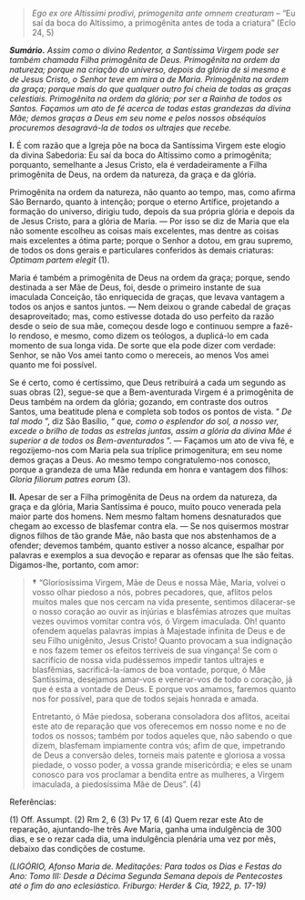 > *Ego ex ore Altissimi prodivi, primogenita ante omnem creaturam* – “Eu saí da boca do Altíssimo, a primogênita antes de toda a criatura” (Eclo 24, 5)

***Sumário.** Assim como o divino Redentor, a Santíssima Virgem pode ser também chamada Filha primogênita de Deus. Primogênita na ordem da natureza; porque na criação do universo, depois da glória de si mesmo e de Jesus Cristo, o Senhor teve em mira a de Maria. Primogênita na ordem da graça; porque mais do que qualquer outro foi cheia de todas as graças celestiais. Primogênita na ordem da glória; por ser a Rainha de todos os Santos. Façamos um ato de fé acerca de todas estas grandezas da divina Mãe; demos graças a Deus em seu nome e pelos nossos obséquios procuremos desagravá-la de todos os ultrajes que recebe.*

**I.** É com razão que a Igreja põe na boca da Santíssima Virgem este elogio da divina Sabedoria: Eu saí da boca do Altíssimo como a primogênita; porquanto, semelhante a Jesus Cristo, ela é verdadeiramente a Filha primogênita de Deus, na ordem da natureza, da graça e da glória.

Primogênita na ordem da natureza, não quanto ao tempo, mas, como afirma São Bernardo, quanto à intenção; porque o eterno Artífice, projetando a formação do universo, dirigiu tudo, depois da sua própria glória e depois da de Jesus Cristo, para a glória de Maria. — Por isso se diz de Maria que ela não somente escolheu as coisas mais excelentes, mas dentre as coisas mais excelentes a ótima parte; porque o Senhor a dotou, em grau supremo, de todos os dons gerais e particulares conferidos às demais criaturas: *Optimam partem elegit* (1).

Maria é também a primogênita de Deus na ordem da graça; porque, sendo destinada a ser Mãe de Deus, foi, desde o primeiro instante de sua imaculada Conceição, tão enriquecida de graças, que levava vantagem a todos os anjos e santos juntos. — Nem deixou o grande cabedal de graças desaproveitado; mas, como estivesse dotada do uso perfeito da razão desde o seio de sua mãe, começou desde logo e continuou sempre a fazê-lo rendoso, e mesmo, como dizem os teólogos, a duplicá-lo em cada momento de sua longa vida. De sorte que ela pode dizer com verdade: Senhor, se não Vos amei tanto como o mereceis, ao menos Vos amei quanto me foi possível.

Se é certo, como é certíssimo, que Deus retribuirá a cada um segundo as suas obras (2), segue-se que a Bem-aventurada Virgem é a primogênita de Deus também na ordem da glória; gozando, em contraste dos outros Santos, uma beatitude plena e completa sob todos os pontos de vista. “ *De tal modo* ”, diz São Basílio, “ *que, como o esplendor do sol, a nosso ver, excede o brilho de todas as estrelas juntas, assim a glória da divina Mãe é superior a de todos os Bem-aventurados* ”. — Façamos um ato de viva fé, e regozijemo-nos com Maria pela sua tríplice primogenitura; em seu nome demos graças a Deus. Ao mesmo tempo congratulemo-nos conosco, porque a grandeza de uma Mãe redunda em honra e vantagem dos filhos: *Gloria filiorum patres eorum* (3).

**II.** Apesar de ser a Filha primogênita de Deus na ordem da natureza, da graça e da glória, Maria Santíssima é pouco, muito pouco venerada pela maior parte dos homens. Nem mesmo faltam homens desnaturados que chegam ao excesso de blasfemar contra ela. — Se nos quisermos mostrar dignos filhos de tão grande Mãe, não basta que nos abstenhamos de a ofender; devemos também, quanto estiver a nosso alcance, espalhar por palavras e exemplos a sua devoção e reparar as ofensas que lhe são feitas. Digamos-lhe, portanto, com amor:

> **†** “Gloriosíssima Virgem, Mãe de Deus e nossa Mãe, Maria, volvei o vosso olhar piedoso a nós, pobres pecadores, que, aflitos pelos muitos males que nos cercam na vida presente, sentimos dilacerar-se o nosso coração ao ouvir as injúrias e blasfêmias atrozes que muitas vezes ouvimos vomitar contra vós, ó Virgem imaculada. Oh! quanto ofendem aquelas palavras ímpias à Majestade infinita de Deus e de seu Filho unigênito, Jesus Cristo! Quanto provocam a sua indignação e nos fazem temer os efeitos terríveis de sua vingança! Se com o sacrifício de nossa vida pudéssemos impedir tantos ultrajes e blasfêmias, sacrificá-la-íamos de boa vontade, porque, ó Mãe Santíssima, desejamos amar-vos e venerar-vos de todo o coração, já que é esta a vontade de Deus. E porque vos amamos, faremos quanto nos for possível, para que de todos sejais honrada e amada.
>
> Entretanto, ó Mãe piedosa, soberana consoladora dos aflitos, aceitai este ato de reparação que vos oferecemos em nosso nome e no de todos os nossos; também por todos aqueles que, não sabendo o que dizem, blasfemam impiamente contra vós; afim de que, impetrando de Deus a conversão deles, torneis mais patente e gloriosa a vossa piedade, o vosso poder, a vossa grande misericórdia; e eles se unam conosco para vos proclamar a bendita entre as mulheres, a Virgem imaculada, a piedosíssima Mãe de Deus”. (4)

Referências:

\(1\) Off. Assumpt. (2) Rm 2, 6 (3) Pv 17, 6 (4) Quem rezar este Ato de reparação, ajuntando-lhe três Ave Maria, ganha uma indulgência de 300 dias, e se o rezar cada dia, uma indulgência plenária uma vez por mês, debaixo das condições de costume.

*(LIGÓRIO, Afonso Maria de. Meditações: Para todos os Dias e Festas do Ano: Tomo III: Desde a Décima Segunda Semana depois de Pentecostes até o fim do ano eclesiástico. Friburgo: Herder & Cia, 1922, p. 17-19)*
